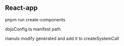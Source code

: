 ## React-app

pnpm run create-components

dojoConfig.ts  manifest  path


manuls modify generated and add it to createSystemCall